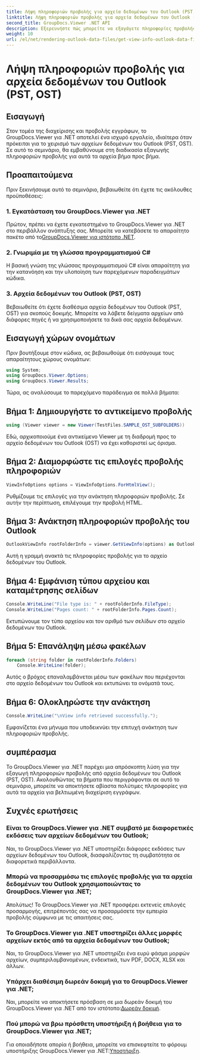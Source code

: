 ```yaml
---
title: Λήψη πληροφοριών προβολής για αρχεία δεδομένων του Outlook (PST, OST)
linktitle: Λήψη πληροφοριών προβολής για αρχεία δεδομένων του Outlook (PST, OST)
second_title: GroupDocs.Viewer .NET API
description: Εξερευνήστε πώς μπορείτε να εξαγάγετε πληροφορίες προβολής από αρχεία δεδομένων του Outlook (PST, OST) χρησιμοποιώντας το GroupDocs.Viewer για .NET. Βελτιώστε τις δυνατότητες διαχείρισης εγγράφων σας χωρίς κόπο.
weight: 10
url: /el/net/rendering-outlook-data-files/get-view-info-outlook-data-file/
---
```


# Λήψη πληροφοριών προβολής για αρχεία δεδομένων του Outlook (PST, OST)

## Εισαγωγή
Στον τομέα της διαχείρισης και προβολής εγγράφων, το GroupDocs.Viewer για .NET αποτελεί ένα ισχυρό εργαλείο, ιδιαίτερα όταν πρόκειται για το χειρισμό των αρχείων δεδομένων του Outlook (PST, OST). Σε αυτό το σεμινάριο, θα εμβαθύνουμε στη διαδικασία εξαγωγής πληροφοριών προβολής για αυτά τα αρχεία βήμα προς βήμα.
## Προαπαιτούμενα
Πριν ξεκινήσουμε αυτό το σεμινάριο, βεβαιωθείτε ότι έχετε τις ακόλουθες προϋποθέσεις:
### 1. Εγκατάσταση του GroupDocs.Viewer για .NET
 Πρώτον, πρέπει να έχετε εγκατεστημένο το GroupDocs.Viewer για .NET στο περιβάλλον ανάπτυξης σας. Μπορείτε να κατεβάσετε το απαραίτητο πακέτο από το[GroupDocs.Viewer για ιστότοπο .NET](https://releases.groupdocs.com/viewer/net/).
### 2. Γνωριμία με τη γλώσσα προγραμματισμού C#
Η βασική γνώση της γλώσσας προγραμματισμού C# είναι απαραίτητη για την κατανόηση και την υλοποίηση των παρεχόμενων παραδειγμάτων κώδικα.
### 3. Αρχεία δεδομένων του Outlook (PST, OST)
Βεβαιωθείτε ότι έχετε διαθέσιμα αρχεία δεδομένων του Outlook (PST, OST) για σκοπούς δοκιμής. Μπορείτε να λάβετε δείγματα αρχείων από διάφορες πηγές ή να χρησιμοποιήσετε τα δικά σας αρχεία δεδομένων.

## Εισαγωγή χώρων ονομάτων
Πριν βουτήξουμε στον κώδικα, ας βεβαιωθούμε ότι εισάγουμε τους απαραίτητους χώρους ονομάτων:
```csharp
using System;
using GroupDocs.Viewer.Options;
using GroupDocs.Viewer.Results;
```

Τώρα, ας αναλύσουμε το παρεχόμενο παράδειγμα σε πολλά βήματα:
## Βήμα 1: Δημιουργήστε το αντικείμενο προβολής
```csharp
using (Viewer viewer = new Viewer(TestFiles.SAMPLE_OST_SUBFOLDERS))
```
Εδώ, αρχικοποιούμε ένα αντικείμενο Viewer με τη διαδρομή προς το αρχείο δεδομένων του Outlook (OST) να έχει καθοριστεί ως όρισμα.
## Βήμα 2: Διαμορφώστε τις επιλογές προβολής πληροφοριών
```csharp
ViewInfoOptions options = ViewInfoOptions.ForHtmlView();
```
Ρυθμίζουμε τις επιλογές για την ανάκτηση πληροφοριών προβολής. Σε αυτήν την περίπτωση, επιλέγουμε την προβολή HTML.
## Βήμα 3: Ανάκτηση πληροφοριών προβολής του Outlook
```csharp
OutlookViewInfo rootFolderInfo = viewer.GetViewInfo(options) as OutlookViewInfo;
```
Αυτή η γραμμή ανακτά τις πληροφορίες προβολής για το αρχείο δεδομένων του Outlook.
## Βήμα 4: Εμφάνιση τύπου αρχείου και καταμέτρησης σελίδων
```csharp
Console.WriteLine("File type is: " + rootFolderInfo.FileType);
Console.WriteLine("Pages count: " + rootFolderInfo.Pages.Count);
```
Εκτυπώνουμε τον τύπο αρχείου και τον αριθμό των σελίδων στο αρχείο δεδομένων του Outlook.
## Βήμα 5: Επανάληψη μέσω φακέλων
```csharp
foreach (string folder in rootFolderInfo.Folders)
    Console.WriteLine(folder);
```
Αυτός ο βρόχος επαναλαμβάνεται μέσω των φακέλων που περιέχονται στο αρχείο δεδομένων του Outlook και εκτυπώνει τα ονόματά τους.
## Βήμα 6: Ολοκληρώστε την ανάκτηση
```csharp
Console.WriteLine("\nView info retrieved successfully.");
```
Εμφανίζεται ένα μήνυμα που υποδεικνύει την επιτυχή ανάκτηση των πληροφοριών προβολής.

## συμπέρασμα
Το GroupDocs.Viewer για .NET παρέχει μια απρόσκοπτη λύση για την εξαγωγή πληροφοριών προβολής από αρχεία δεδομένων του Outlook (PST, OST). Ακολουθώντας τα βήματα που περιγράφονται σε αυτό το σεμινάριο, μπορείτε να αποκτήσετε αβίαστα πολύτιμες πληροφορίες για αυτά τα αρχεία για βελτιωμένη διαχείριση εγγράφων.
## Συχνές ερωτήσεις
### Είναι το GroupDocs.Viewer για .NET συμβατό με διαφορετικές εκδόσεις των αρχείων δεδομένων του Outlook;
Ναι, το GroupDocs.Viewer για .NET υποστηρίζει διάφορες εκδόσεις των αρχείων δεδομένων του Outlook, διασφαλίζοντας τη συμβατότητα σε διαφορετικά περιβάλλοντα.
### Μπορώ να προσαρμόσω τις επιλογές προβολής για τα αρχεία δεδομένων του Outlook χρησιμοποιώντας το GroupDocs.Viewer για .NET;
Απολύτως! Το GroupDocs.Viewer για .NET προσφέρει εκτενείς επιλογές προσαρμογής, επιτρέποντάς σας να προσαρμόσετε την εμπειρία προβολής σύμφωνα με τις απαιτήσεις σας.
### Το GroupDocs.Viewer για .NET υποστηρίζει άλλες μορφές αρχείων εκτός από τα αρχεία δεδομένων του Outlook;
Ναι, το GroupDocs.Viewer για .NET υποστηρίζει ένα ευρύ φάσμα μορφών αρχείων, συμπεριλαμβανομένων, ενδεικτικά, των PDF, DOCX, XLSX και άλλων.
### Υπάρχει διαθέσιμη δωρεάν δοκιμή για το GroupDocs.Viewer για .NET;
 Ναι, μπορείτε να αποκτήσετε πρόσβαση σε μια δωρεάν δοκιμή του GroupDocs.Viewer για .NET από τον ιστότοπο:[Δωρεάν δοκιμή](https://releases.groupdocs.com/).
### Πού μπορώ να βρω πρόσθετη υποστήριξη ή βοήθεια για το GroupDocs.Viewer για .NET;
 Για οποιαδήποτε απορία ή βοήθεια, μπορείτε να επισκεφτείτε το φόρουμ υποστήριξης GroupDocs.Viewer για .NET:[Υποστήριξη](https://forum.groupdocs.com/c/viewer/9).